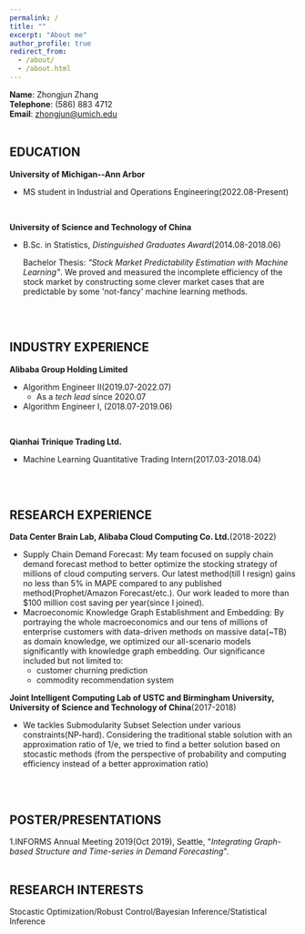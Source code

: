 ```yaml
---
permalink: /
title: ""
excerpt: "About me"
author_profile: true
redirect_from: 
  - /about/
  - /about.html
---
```

**Name**: Zhongjun Zhang\
**Telephone**: (586) 883 4712 \
**Email**: zhongjun@umich.edu\
<br>

## EDUCATION
**University of Michigan--Ann Arbor**
- MS student in Industrial and Operations Engineering(2022.08-Present)
<br>

**University of Science and Technology of China**
- B.Sc. in Statistics, *Distinguished Graduates Award*(2014.08-2018.06)

  Bachelor Thesis: *"Stock Market Predictability Estimation with Machine Learning"*. We proved and measured the incomplete efficiency of the stock market by constructing some clever market cases that are predictable by some 'not-fancy' machine learning methods.
<br>
<br>

## INDUSTRY EXPERIENCE
**Alibaba Group Holding Limited**
- Algorithm Engineer II(2019.07-2022.07)
  - As a *tech lead* since 2020.07   
- Algorithm Engineer I, (2018.07-2019.06)
<br>

**Qianhai Trinique Trading Ltd.**
- Machine Learning Quantitative Trading Intern(2017.03-2018.04)
<br>
<br>
 
## RESEARCH EXPERIENCE

**Data Center Brain Lab, Alibaba Cloud Computing Co. Ltd.**(2018-2022)
  - Supply Chain Demand Forecast: My team focused on supply chain demand forecast method to better optimize the stocking strategy of millions of cloud computing servers. Our latest method(till I resign) gains no less than 5% in MAPE compared to any published method(Prophet/Amazon Forecast/etc.). Our work leaded to more than $100 million cost saving per year(since I joined). 
  - Macroeconomic Knowledge Graph Establishment and Embedding: By portraying the whole macroeconomics and our tens of millions of enterprise customers with data-driven methods on massive data(~TB) as domain knowledge, we optimized our all-scenario models significantly with knowledge graph embedding. Our significance included but not limited to:
    - customer churning prediction
    - commodity recommendation system

**Joint Intelligent Computing Lab of USTC and Birmingham University, University of Science and Technology of China**(2017-2018)
  - We tackles Submodularity Subset Selection under various constraints(NP-hard). Considering the traditional stable solution with an approximation ratio of 1/e, we tried to find a better solution based on stocastic methods (from the perspective of probability and computing efficiency instead of a better approximation ratio)
<br>
<br>

## POSTER/PRESENTATIONS
1.INFORMS Annual Meeting 2019(Oct 2019), Seattle, "*Integrating Graph-based Structure and Time-series in Demand Forecasting*".
<br>
<br>

## RESEARCH INTERESTS
Stocastic Optimization/Robust Control/Bayesian Inference/Statistical Inference

